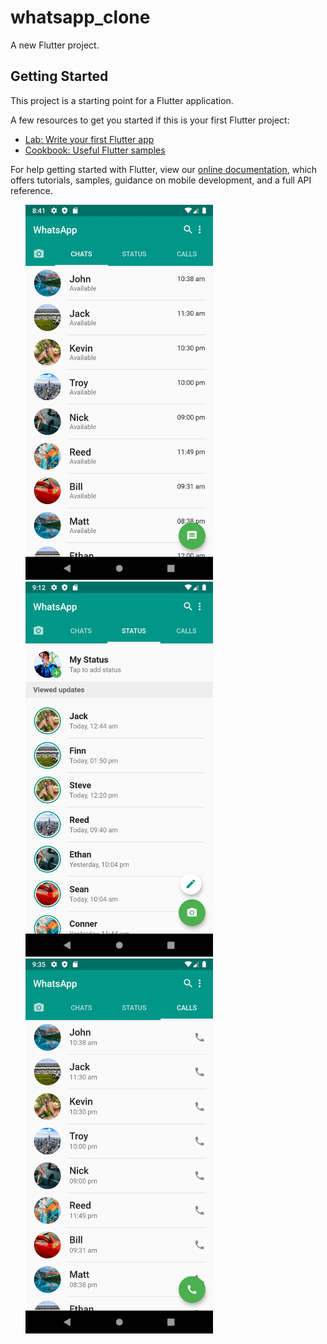 # whatsapp_clone

A new Flutter project.

## Getting Started

This project is a starting point for a Flutter application.

A few resources to get you started if this is your first Flutter project:

- [Lab: Write your first Flutter app](https://flutter.dev/docs/get-started/codelab)
- [Cookbook: Useful Flutter samples](https://flutter.dev/docs/cookbook)

For help getting started with Flutter, view our
[online documentation](https://flutter.dev/docs), which offers tutorials,
samples, guidance on mobile development, and a full API reference.

<ul style="list-style:none;">
  <li style="display:inline;">
  <img src="assets/screenshots/ss1.png" width="300">
  
  </li>
  <li style="display:inline;">
<img src="assets/screenshots/ss3.png" width="300">
  </li>
  <li style="display:inline;">
  <img src="assets/screenshots/ss2.png" width="300">
  </li>
  
</ul>
